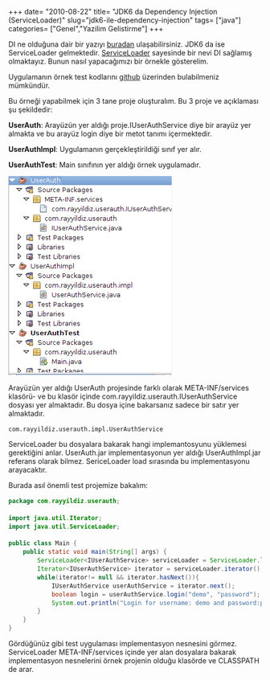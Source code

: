 +++
date= "2010-08-22"
title= "JDK6 da Dependency Injection (ServiceLoader)"
slug="jdk6-ile-dependency-injection"
tags= ["java"]
categories= ["Genel","Yazilim Gelistirme"]
+++



DI ne olduğuna dair bir yazıyı [buradan](http://rayyildiz.net/2010/05/what-is-dependency-injection/) ulaşabilirsiniz. JDK6 da ise ServiceLoader gelmektedir. [ServiceLoader](http://download.oracle.com/docs/cd/E17409_01/javase/6/docs/api/java/util/ServiceLoader.html) sayesinde bir nevi DI sağlamış olmaktayız. Bunun nasıl yapacağımızı bir örnekle gösterelim.

Uygulamanın örnek test kodlarını [github](http://github.com/rayyildiz/UserAuthSample) üzerinden bulabilmeniz mümkündür.

Bu örneği yapabilmek için 3 tane proje oluşturalım. Bu 3 proje ve açıklaması şu şekildedir:

**UserAuth**: Arayüzün yer aldığı proje.IUserAuthService diye bir arayüz yer almakta ve bu arayüz login diye bir metot tanımı içermektedir.

**UserAuthImpl**: Uygulamanın gerçekleştirildiği sınıf yer alır.

**UserAuthTest**: Main sınıfının yer aldığı örnek uygulamadır.

![Project Tree](/images/project_tree1.png)

Arayüzün yer aldığı UserAuth projesinde farklı olarak META-INF/services klasörü- ve bu klasör içinde com.rayyildiz.userauth.IUserAuthService dosyası yer almaktadır. Bu dosya içine bakarsanız sadece bir satır yer almaktadır.
	
```
com.rayyildiz.userauth.impl.UserAuthService
```

ServiceLoader bu dosyalara bakarak hangi implemantosyunu yüklemesi gerektiğini anlar. UserAuth.jar implementasyonun yer aldığı UserAuthImpl.jar referans olarak bilmez. SericeLoader load sırasında bu implementasyonu arayacaktır.

Burada asıl önemli test projemize bakalım:

```java
package com.rayyildiz.userauth;

import java.util.Iterator;
import java.util.ServiceLoader;

public class Main {
	public static void main(String[] args) {
		ServiceLoader<IUserAuthService> serviceLoader = ServiceLoader.load(IUserAuthService.class);
		Iterator<IUserAuthService> iterator = serviceLoader.iterator();-
		while(iterator!= null && iterator.hasNext()){
			IUserAuthService userAuthService = iterator.next();
			boolean login = userAuthService.login("demo", "password");
			System.out.println("Login for username: demo and password:password is " + login);
		}
	}
}
```

Gördüğünüz gibi test uygulaması implementasyon nesnesini görmez. ServiceLoader META-INF/services içinde yer alan dosyalara bakarak implementasyon nesnelerini örnek projenin olduğu klasörde ve CLASSPATH de arar.